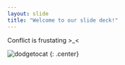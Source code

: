 ```yaml
---
layout: slide
title: "Welcome to our slide deck!"
---
```

Conflict is frustating >_<

![dodgetocat](https://octodex.github.com/images/dodgetocat_v2.png)
{: .center}
